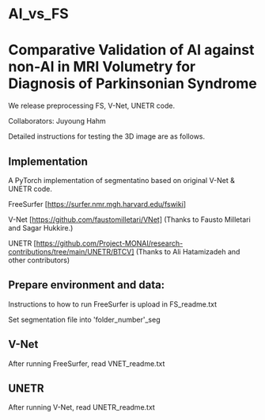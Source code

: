 # AI_vs_FS
# Comparative Validation of AI against non-AI in MRI Volumetry for Diagnosis of Parkinsonian Syndrome

We release preprocessing FS, V-Net, UNETR code.

Collaborators: Juyoung Hahm 

Detailed instructions for testing the 3D image are as follows.

## Implementation
A PyTorch implementation of segmentatino based on original V-Net & UNETR code.

FreeSurfer [https://surfer.nmr.mgh.harvard.edu/fswiki]

V-Net [https://github.com/faustomilletari/VNet] (Thanks to Fausto Milletari and Sagar Hukkire.)

UNETR [https://github.com/Project-MONAI/research-contributions/tree/main/UNETR/BTCV] (Thanks to Ali Hatamizadeh and other contributors)

## Prepare environment and data:
Instructions to how to run FreeSurfer is upload in FS_readme.txt

Set segmentation file into 'folder_number'_seg

## V-Net
After running FreeSurfer, read VNET_readme.txt

## UNETR
After running V-Net, read UNETR_readme.txt
